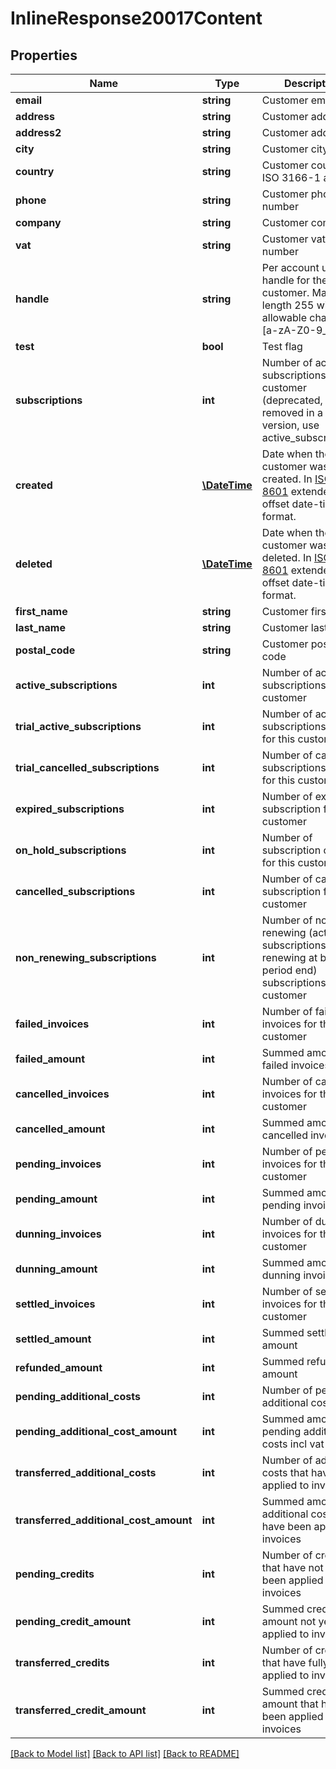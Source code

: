 # InlineResponse20017Content

## Properties
Name | Type | Description | Notes
------------ | ------------- | ------------- | -------------
**email** | **string** | Customer email | [optional] 
**address** | **string** | Customer address | [optional] 
**address2** | **string** | Customer address2 | [optional] 
**city** | **string** | Customer city | [optional] 
**country** | **string** | Customer country in ISO 3166-1 alpha-2 | [optional] 
**phone** | **string** | Customer phone number | [optional] 
**company** | **string** | Customer company | [optional] 
**vat** | **string** | Customer vat number | [optional] 
**handle** | **string** | Per account unique handle for the customer. Max length 255 with allowable characters [a-zA-Z0-9_.-@]. | 
**test** | **bool** | Test flag | [optional] 
**subscriptions** | **int** | Number of active subscriptions for this customer (deprecated, will be removed in a later version, use active_subscriptions) | 
**created** | [**\DateTime**](\DateTime.md) | Date when the customer was created. In [ISO-8601](http://en.wikipedia.org/wiki/ISO_8601) extended offset date-time format. | 
**deleted** | [**\DateTime**](\DateTime.md) | Date when the customer was deleted. In [ISO-8601](http://en.wikipedia.org/wiki/ISO_8601) extended offset date-time format. | [optional] 
**first_name** | **string** | Customer first name | [optional] 
**last_name** | **string** | Customer last name | [optional] 
**postal_code** | **string** | Customer postal code | [optional] 
**active_subscriptions** | **int** | Number of active subscriptions for this customer | 
**trial_active_subscriptions** | **int** | Number of active subscriptions in trial for this customer | 
**trial_cancelled_subscriptions** | **int** | Number of cancelled subscriptions in trial for this customer | 
**expired_subscriptions** | **int** | Number of expired subscription for this customer | 
**on_hold_subscriptions** | **int** | Number of subscription on hold for this customer | 
**cancelled_subscriptions** | **int** | Number of cancelled subscription for this customer | 
**non_renewing_subscriptions** | **int** | Number of non renewing (active subscriptions not renewing at billing period end) subscriptions for this customer | 
**failed_invoices** | **int** | Number of failed invoices for this customer | 
**failed_amount** | **int** | Summed amount for failed invoices | 
**cancelled_invoices** | **int** | Number of cancelled invoices for this customer | 
**cancelled_amount** | **int** | Summed amount for cancelled invoices | 
**pending_invoices** | **int** | Number of pending invoices for this customer | 
**pending_amount** | **int** | Summed amount for pending invoices | 
**dunning_invoices** | **int** | Number of dunning invoices for this customer | 
**dunning_amount** | **int** | Summed amount for dunning invoices | 
**settled_invoices** | **int** | Number of settled invoices for this customer | 
**settled_amount** | **int** | Summed settled amount | 
**refunded_amount** | **int** | Summed refunded amount | 
**pending_additional_costs** | **int** | Number of pending additional costs | 
**pending_additional_cost_amount** | **int** | Summed amount of pending additional costs incl vat | 
**transferred_additional_costs** | **int** | Number of additional costs that have been applied to invoices | 
**transferred_additional_cost_amount** | **int** | Summed amount of additional costs that have been applied to invoices | 
**pending_credits** | **int** | Number of credits that have not fully been applied to invoices | 
**pending_credit_amount** | **int** | Summed credit amount not yet applied to invoices | 
**transferred_credits** | **int** | Number of credits that have fully been applied to invoices | 
**transferred_credit_amount** | **int** | Summed credit amount that have been applied to invoices | 

[[Back to Model list]](../README.md#documentation-for-models) [[Back to API list]](../README.md#documentation-for-api-endpoints) [[Back to README]](../README.md)


